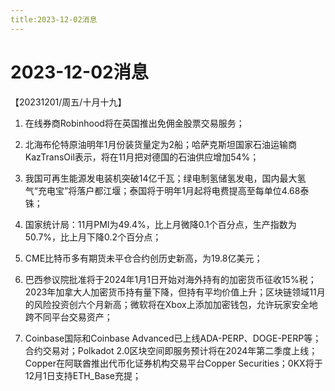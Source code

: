 ```yaml
---
title:2023-12-02消息
---
```

# 2023-12-02消息
【20231201/周五/十月十九】
1. 在线券商Robinhood将在英国推出免佣金股票交易服务；

2. 北海布伦特原油明年1月份装货量定为2船；哈萨克斯坦国家石油运输商KazTransOil表示，将在11月把对德国的石油供应增加54%；

3. 我国可再生能源发电装机突破14亿千瓦；绿电制氢储氢发电，国内最大氢气“充电宝”将落户都江堰；泰国将于明年1月起将电费提高至每单位4.68泰铢；

4. 国家统计局：11月PMI为49.4%，比上月微降0.1个百分点，生产指数为50.7%，比上月下降0.2个百分点；

5. CME比特币多有期货未平仓合约创历史新高，为19.8亿美元；

6. 巴西参议院批准将于2024年1月1日开始对海外持有的加密货币征收15%税；2023年加拿大人加密货币持有量下降，但持有平均价值上升；区块链领域11月的风险投资创六个月新高；微软将在Xbox上添加加密钱包，允许玩家安全地跨不同平台交易资产；

7. Coinbase国际和Coinbase Advanced已上线ADA-PERP、DOGE-PERP等；合约交易对；Polkadot 2.0区块空间即服务预计将在2024年第二季度上线；Copper在阿联酋推出代币化证券机构交易平台Copper Securities；0KX将于12月1日支持ETH_Base充提；